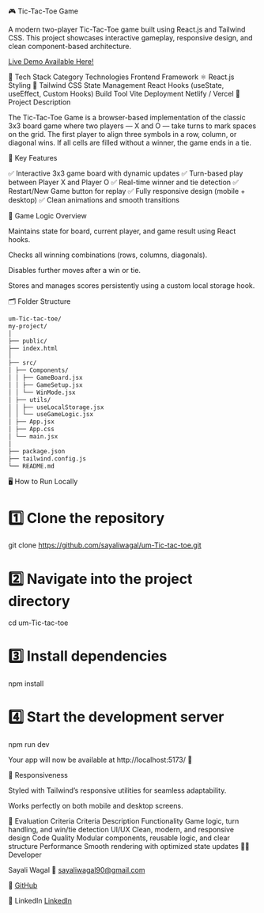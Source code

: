 🎮 Tic-Tac-Toe Game
 
A modern two-player Tic-Tac-Toe game built using React.js and Tailwind CSS.
This project showcases interactive gameplay, responsive design, and clean component-based architecture.

 [Live Demo Available Here!](https://umtictactoe.netlify.app/)

🚀 Tech Stack
Category	Technologies
Frontend Framework	⚛️ React.js
Styling	🎨 Tailwind CSS
State Management	React Hooks (useState, useEffect, Custom Hooks)
Build Tool	Vite
Deployment	Netlify / Vercel
🧾 Project Description

The Tic-Tac-Toe Game is a browser-based implementation of the classic 3x3 board game where two players — X and O — take turns to mark spaces on the grid.
The first player to align three symbols in a row, column, or diagonal wins.
If all cells are filled without a winner, the game ends in a tie.

🎯 Key Features

✅ Interactive 3x3 game board with dynamic updates
✅ Turn-based play between Player X and Player O
✅ Real-time winner and tie detection
✅ Restart/New Game button for replay
✅ Fully responsive design (mobile + desktop)
✅ Clean animations and smooth transitions

🧠 Game Logic Overview

Maintains state for board, current player, and game result using React hooks.

Checks all winning combinations (rows, columns, diagonals).

Disables further moves after a win or tie.

Stores and manages scores persistently using a custom local storage hook.

🗂️ Folder Structure
```bash
um-Tic-tac-toe/
my-project/
│
├── public/
├── index.html
│
├── src/
│ ├── Components/
│ │ ├── GameBoard.jsx
│ │ ├── GameSetup.jsx
│ │ └── WinMode.jsx
│ ├── utils/
│ │ ├── useLocalStorage.jsx
│ │ └── useGameLogic.jsx
│ ├── App.jsx
│ ├── App.css
│ └── main.jsx
│
├── package.json
├── tailwind.config.js
└── README.md
```

🖥️ How to Run Locally
# 1️⃣ Clone the repository
git clone https://github.com/sayaliwagal/um-Tic-tac-toe.git

# 2️⃣ Navigate into the project directory
cd um-Tic-tac-toe

# 3️⃣ Install dependencies
npm install

# 4️⃣ Start the development server
npm run dev


Your app will now be available at http://localhost:5173/
 🎉

📱 Responsiveness

Styled with Tailwind’s responsive utilities for seamless adaptability.

Works perfectly on both mobile and desktop screens.

🧪 Evaluation Criteria
Criteria	Description
Functionality	Game logic, turn handling, and win/tie detection
UI/UX	Clean, modern, and responsive design
Code Quality	Modular components, reusable logic, and clear structure
Performance	Smooth rendering with optimized state updates
🧑‍💻 Developer

Sayali Wagal
📧 sayaliwagal90@gmail.com

🔗 [GitHub](https://github.com/sayaliwagal)

💼 LinkedIn [LinkedIn](https://www.linkedin.com/in/sayali-wagal-521b3b1b0/)


	
	